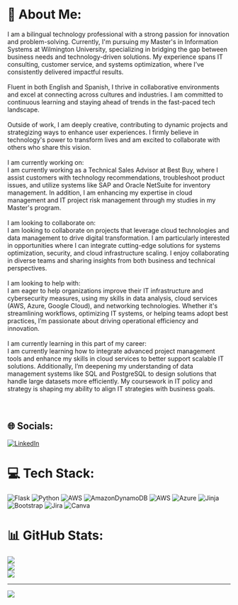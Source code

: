 # 💫 About Me:
I am a bilingual technology professional with a strong passion for innovation and problem-solving. Currently, I'm pursuing my Master's in Information Systems at Wilmington University, specializing in bridging the gap between business needs and technology-driven solutions. My experience spans IT consulting, customer service, and systems optimization, where I’ve consistently delivered impactful results.<br><br>Fluent in both English and Spanish, I thrive in collaborative environments and excel at connecting across cultures and industries. I am committed to continuous learning and staying ahead of trends in the fast-paced tech landscape.<br><br>Outside of work, I am deeply creative, contributing to dynamic projects and strategizing ways to enhance user experiences. I firmly believe in technology's power to transform lives and am excited to collaborate with others who share this vision.<br><br>I am currently working on:<br>I am currently working as a Technical Sales Advisor at Best Buy, where I assist customers with technology recommendations, troubleshoot product issues, and utilize systems like SAP and Oracle NetSuite for inventory management. In addition, I am enhancing my expertise in cloud management and IT project risk management through my studies in my Master's program.<br><br>I am looking to collaborate on:<br>I am looking to collaborate on projects that leverage cloud technologies and data management to drive digital transformation. I am particularly interested in opportunities where I can integrate cutting-edge solutions for systems optimization, security, and cloud infrastructure scaling. I enjoy collaborating in diverse teams and sharing insights from both business and technical perspectives.<br><br>I am looking to help with:<br>I am eager to help organizations improve their IT infrastructure and cybersecurity measures, using my skills in data analysis, cloud services (AWS, Azure, Google Cloud), and networking technologies. Whether it's streamlining workflows, optimizing IT systems, or helping teams adopt best practices, I’m passionate about driving operational efficiency and innovation.<br><br>I am currently learning in this part of my career:<br>I am currently learning how to integrate advanced project management tools and enhance my skills in cloud services to better support scalable IT solutions. Additionally, I’m deepening my understanding of data management systems like SQL and PostgreSQL to design solutions that handle large datasets more efficiently. My coursework in IT policy and strategy is shaping my ability to align IT strategies with business goals.<br><br><br>


## 🌐 Socials:
[![LinkedIn](https://img.shields.io/badge/LinkedIn-%230077B5.svg?logo=linkedin&logoColor=white)](https://linkedin.com/in/https://www.linkedin.com/in/maria-juliana-destefano/) 

# 💻 Tech Stack:
![Flask](https://img.shields.io/badge/flask-%23000.svg?style=for-the-badge&logo=flask&logoColor=white) ![Python](https://img.shields.io/badge/python-3670A0?style=for-the-badge&logo=python&logoColor=ffdd54) ![AWS](https://img.shields.io/badge/AWS-%23FF9900.svg?style=for-the-badge&logo=amazon-aws&logoColor=white) ![AmazonDynamoDB](https://img.shields.io/badge/Amazon%20DynamoDB-4053D6?style=for-the-badge&logo=Amazon%20DynamoDB&logoColor=white) ![AWS](https://img.shields.io/badge/AWS-%23FF9900.svg?style=for-the-badge&logo=amazon-aws&logoColor=white) ![Azure](https://img.shields.io/badge/azure-%230072C6.svg?style=for-the-badge&logo=microsoftazure&logoColor=white) ![Jinja](https://img.shields.io/badge/jinja-white.svg?style=for-the-badge&logo=jinja&logoColor=black) ![Bootstrap](https://img.shields.io/badge/bootstrap-%238511FA.svg?style=for-the-badge&logo=bootstrap&logoColor=white) ![Jira](https://img.shields.io/badge/jira-%230A0FFF.svg?style=for-the-badge&logo=jira&logoColor=white) ![Canva](https://img.shields.io/badge/Canva-%2300C4CC.svg?style=for-the-badge&logo=Canva&logoColor=white)
# 📊 GitHub Stats:
![](https://github-readme-stats.vercel.app/api?username=Mvillamizar001&theme=dark&hide_border=false&include_all_commits=true&count_private=true)<br/>
![](https://github-readme-streak-stats.herokuapp.com/?user=Mvillamizar001&theme=dark&hide_border=false)<br/>
![](https://github-readme-stats.vercel.app/api/top-langs/?username=Mvillamizar001&theme=dark&hide_border=false&include_all_commits=true&count_private=true&layout=compact)

---
[![](https://visitcount.itsvg.in/api?id=Mvillamizar001&icon=0&color=0)](https://visitcount.itsvg.in)

<!-- Proudly created with GPRM ( https://gprm.itsvg.in ) -->
